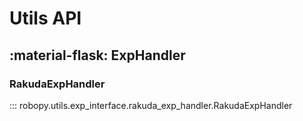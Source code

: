# Utils API

## :material-flask: ExpHandler

### RakudaExpHandler

::: robopy.utils.exp_interface.rakuda_exp_handler.RakudaExpHandler

